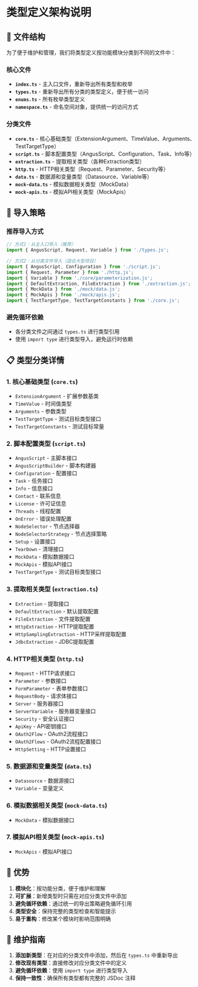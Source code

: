 # 类型定义架构说明

## 📁 文件结构

为了便于维护和管理，我们将类型定义按功能模块分类到不同的文件中：

### 核心文件
- **`index.ts`** - 主入口文件，重新导出所有类型和枚举
- **`types.ts`** - 重新导出所有分类的类型定义，便于统一访问
- **`enums.ts`** - 所有枚举类型定义
- **`namespace.ts`** - 命名空间对象，提供统一的访问方式

### 分类文件
- **`core.ts`** - 核心基础类型（ExtensionArgument、TimeValue、Arguments、TestTargetType）
- **`script.ts`** - 脚本配置类型（AngusScript、Configuration、Task、Info等）
- **`extraction.ts`** - 提取相关类型（各种Extraction类型）
- **`http.ts`** - HTTP相关类型（Request、Parameter、Security等）
- **`data.ts`** - 数据源和变量类型（Datasource、Variable等）
- **`mock-data.ts`** - 模拟数据相关类型（MockData）
- **`mock-apis.ts`** - 模拟API相关类型（MockApis）

## 🔄 导入策略

### 推荐导入方式
```typescript
// 方式1：从主入口导入（推荐）
import { AngusScript, Request, Variable } from './types.js';

// 方式2：从分类文件导入（适合大型项目）
import { AngusScript, Configuration } from './script.js';
import { Request, Parameter } from './http.js';
import { Variable } from './core/parameterization.js';
import { DefaultExtraction, FileExtraction } from './extraction.js';
import { MockData } from './mock/data.js';
import { MockApis } from './mock/apis.js';
import { TestTargetType, TestTargetConstants } from './core.js';
```

### 避免循环依赖
- 各分类文件之间通过 `types.ts` 进行类型引用
- 使用 `import type` 进行类型导入，避免运行时依赖

## 📋 类型分类详情

### 1. 核心基础类型 (`core.ts`)
- `ExtensionArgument` - 扩展参数基类
- `TimeValue` - 时间值类型
- `Arguments` - 参数类型
- `TestTargetType` - 测试目标类型接口
- `TestTargetConstants` - 测试目标常量

### 2. 脚本配置类型 (`script.ts`)
- `AngusScript` - 主脚本接口
- `AngusScriptBuilder` - 脚本构建器
- `Configuration` - 配置接口
- `Task` - 任务接口
- `Info` - 信息接口
- `Contact` - 联系信息
- `License` - 许可证信息
- `Threads` - 线程配置
- `OnError` - 错误处理配置
- `NodeSelector` - 节点选择器
- `NodeSelectorStrategy` - 节点选择策略
- `Setup` - 设置接口
- `TearDown` - 清理接口
- `MockData` - 模拟数据接口
- `MockApis` - 模拟API接口
- `TestTargetType` - 测试目标类型接口

### 3. 提取相关类型 (`extraction.ts`)
- `Extraction` - 提取接口
- `DefaultExtraction` - 默认提取配置
- `FileExtraction` - 文件提取配置
- `HttpExtraction` - HTTP提取配置
- `HttpSamplingExtraction` - HTTP采样提取配置
- `JdbcExtraction` - JDBC提取配置

### 4. HTTP相关类型 (`http.ts`)
- `Request` - HTTP请求接口
- `Parameter` - 参数接口
- `FormParameter` - 表单参数接口
- `RequestBody` - 请求体接口
- `Server` - 服务器接口
- `ServerVariable` - 服务器变量接口
- `Security` - 安全认证接口
- `ApiKey` - API密钥接口
- `OAuth2Flow` - OAuth2流程接口
- `OAuth2Flows` - OAuth2流程配置接口
- `HttpSetting` - HTTP设置接口

### 5. 数据源和变量类型 (`data.ts`)
- `Datasource` - 数据源接口
- `Variable` - 变量定义

### 6. 模拟数据相关类型 (`mock-data.ts`)
- `MockData` - 模拟数据接口

### 7. 模拟API相关类型 (`mock-apis.ts`)
- `MockApis` - 模拟API接口

## 🎯 优势

1. **模块化**：按功能分类，便于维护和理解
2. **可扩展**：新增类型时只需在对应分类文件中添加
3. **避免循环依赖**：通过统一的导出策略避免循环引用
4. **类型安全**：保持完整的类型检查和智能提示
5. **易于重构**：修改某个模块时影响范围明确

## 📝 维护指南

1. **添加新类型**：在对应的分类文件中添加，然后在 `types.ts` 中重新导出
2. **修改现有类型**：直接修改对应分类文件中的定义
3. **避免循环依赖**：使用 `import type` 进行类型导入
4. **保持一致性**：确保所有类型都有完整的 JSDoc 注释
